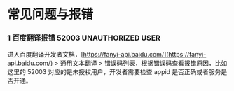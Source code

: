 # 常见问题与报错

### 1 百度翻译报错 52003 UNAUTHORIZED USER

进入百度翻译开发者文档，[https://fanyi-api.baidu.com/](https://fanyi-api.baidu.com/) > 通用文本翻译 > 错误码列表，根据错误码查看报错原因，比如这里的 52003 对应的是未授权用户，开发者需要检查 appid 是否正确或者服务是否开通。

